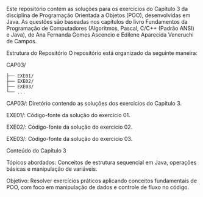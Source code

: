 Este repositório contém as soluções para os exercícios do Capítulo 3 da disciplina de Programação Orientada a Objetos (POO), desenvolvidas em Java. As questões são baseadas nos capítulos do livro Fundamentos da Programação de Computadores (Algoritmos, Pascal, C/C++ (Padrão ANSI) e Java), de Ana Fernanda Gomes Ascencio e Edilene Aparecida Veneruchi de Campos.

Estrutura do Repositório
O repositório está organizado da seguinte maneira:


CAP03/
   
    ├── EXE01/
    ├── EXE02/
    ├── EXE03/
    └── ...

CAP03/: Diretório contendo as soluções dos exercícios do Capítulo 3.

EXE01/: Código-fonte da solução do exercício 01.

EXE02/: Código-fonte da solução do exercício 02.

EXE03/: Código-fonte da solução do exercício 03.

Conteúdo do Capítulo 3

Tópicos abordados: Conceitos de estrutura sequencial em Java, operações básicas e manipulação de variáveis.

Objetivo: Resolver exercícios práticos aplicando conceitos fundamentais de POO, com foco em manipulação de dados e controle de fluxo no código.
